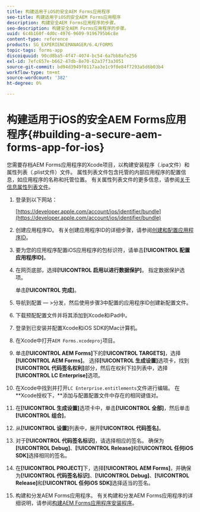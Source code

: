 ```yaml
---
title: 构建适用于iOS的安全AEM Forms应用程序
seo-title: 构建适用于iOS的安全AEM Forms应用程序
description: 构建安全AEM Forms应用程序的步骤。
seo-description: 构建安全AEM Forms应用程序的步骤。
uuid: 6c4b160f-4d0c-4976-9609-9196795b6c8e
content-type: reference
products: SG_EXPERIENCEMANAGER/6.4/FORMS
topic-tags: forms-app
discoiquuid: 90cd8ba5-4f47-4074-bc54-6a7bb8afe256
exl-id: 7efc657e-b662-47db-8e70-62a37f3a3051
source-git-commit: bd94d3949f0117aa3e1c9f0e84f7293a5d6b03b4
workflow-type: tm+mt
source-wordcount: '382'
ht-degree: 0%

---
```


# 构建适用于iOS的安全AEM Forms应用程序{#building-a-secure-aem-forms-app-for-ios}

您需要存档AEM Forms应用程序的Xcode项目，以构建安装程序（.ipa文件）和属性列表（.plist文件）文件。 属性列表文件包含托管的内部应用程序的配置信息，如应用程序的名称和托管位置。 有关属性列表文件的更多信息，请参阅[关于信息属性列表文件](https://developer.apple.com/library/ios/#documentation/general/Reference/InfoPlistKeyReference/Articles/AboutInformationPropertyListFiles.html)。

1. 登录到以下网站：

   [https://developer.apple.com/account/ios/identifier/bundle](https://developer.apple.com/account/ios/identifier/bundle)

1. 创建应用程序ID。 有关创建应用程序ID的详细步骤，请参阅[创建和配置应用程序ID](https://developer.apple.com/library/ios/documentation/IDEs/Conceptual/AppDistributionGuide/MaintainingProfiles/MaintainingProfiles.html)。
1. 要为您的应用程序配置iOS应用程序的包标识符，请单击&#x200B;**[!UICONTROL 配置应用程序ID]**。
1. 在网页底部，选择&#x200B;**[!UICONTROL 启用以进行数据保护]**。 指定数据保护选项。

   单击&#x200B;**[!UICONTROL 完成]**。

1. 导航到配置 — >分发，然后使用步骤3中配置的应用程序ID创建新配置文件。
1. 下载预配配置文件并将其添加到Xcode和iPad中。
1. 登录到已安装并配置Xcode和iOS SDK的Mac计算机。
1. 在Xcode中打开`AEM Forms.xcodeproj`项目。
1. 单击&#x200B;**[!UICONTROL AEM Forms]**&#x200B;下的&#x200B;**[!UICONTROL TARGETS]**，选择&#x200B;**[!UICONTROL AEM Forms]**。 选择&#x200B;**[!UICONTROL 生成设置]**&#x200B;选项卡，找到&#x200B;**[!UICONTROL 代码签名权利]**&#x200B;部分，然后在权利下拉列表中，选择&#x200B;**[!UICONTROL LC Enterprise]**&#x200B;选项。
1. 在Xcode中找到并打开`LC Enterprise.entitlements`文件进行编辑。 在**Xcode授权下，**添加与配置配置文件中存在的相同键值对。
1. 在&#x200B;**[!UICONTROL 生成设置]**&#x200B;选项卡中，单击&#x200B;**[!UICONTROL 全部]**，然后单击&#x200B;**[!UICONTROL 组合]**。
1. 从&#x200B;**[!UICONTROL 设置]**&#x200B;列表中，展开&#x200B;**[!UICONTROL 代码签名]**。
1. 对于&#x200B;**[!UICONTROL 代码签名标识]**，请选择相应的签名。 确保为&#x200B;**[!UICONTROL Debug]**、**[!UICONTROL Release]**&#x200B;和&#x200B;**[!UICONTROL 任何iOS SDK]**&#x200B;选择相同的签名。
1. 在&#x200B;**[!UICONTROL PROJECT]**&#x200B;下，选择&#x200B;**[!UICONTROL AEM Forms]**，并确保为&#x200B;**[!UICONTROL 代码签名标识]**、**[!UICONTROL Debug]**、**[!UICONTROL Release]**&#x200B;和&#x200B;**[!UICONTROL 任何iOS SDK]**&#x200B;选择适当的签名。
1. 构建和分发AEM Forms应用程序。 有关构建和分发AEM Forms应用程序的详细说明，请参阅[构建AEM Forms应用程序安装程序](setup-xcode-project-build-installer.md#build-the-installer-for-the-mobile-workspace-app)。
